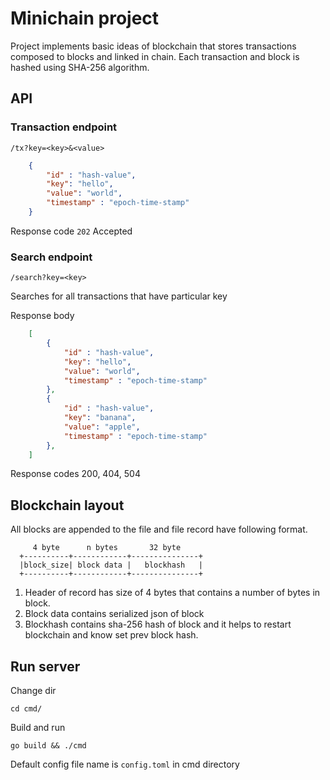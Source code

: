 # Minichain project

Project implements basic ideas of blockchain that
stores transactions composed to blocks and linked
in chain. Each transaction and block is hashed using
SHA-256 algorithm.

## API

### Transaction endpoint

`/tx?key=<key>&<value>`

```json
    {
        "id" : "hash-value",
        "key": "hello",
        "value": "world",
        "timestamp" : "epoch-time-stamp"
    }
```

Response code `202` Accepted

### Search endpoint

`/search?key=<key>`

Searches for all transactions that have particular key

Response body

```json
    [
        {
            "id" : "hash-value",
            "key": "hello",
            "value": "world",
            "timestamp" : "epoch-time-stamp"
        },
        {
            "id" : "hash-value",
            "key": "banana",
            "value": "apple",
            "timestamp" : "epoch-time-stamp"
        },
    ]
```

Response codes 200, 404, 504

## Blockchain layout

All blocks are appended to the file and file record
have following format.


```
     4 byte      n bytes       32 byte
  +----------+------------+---------------+
  |block_size| block data |   blockhash   |
  +----------+------------+---------------+
```

1. Header of record has size of 4 bytes that contains a number of
bytes in block.
2. Block data contains serialized json of block
3. Blockhash contains sha-256 hash of block and it helps
   to restart blockchain and know set prev block hash.

## Run server

Change dir

`cd cmd/`

Build and run

`go build && ./cmd`

Default config file name is `config.toml` in cmd directory
